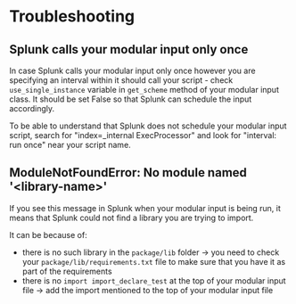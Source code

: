 # Troubleshooting

## Splunk calls your modular input only once

In case Splunk calls your modular input only once however you are
specifying an interval within it should call your script - check
`use_single_instance` variable in `get_scheme` method of your modular
input class. It should be set False so that Splunk can schedule the
input accordingly.

To be able to understand that Splunk does not schedule your modular
input script, search for "index=_internal ExecProcessor" and look for
"interval: run once" near your script name.

## ModuleNotFoundError: No module named '<library-name\>'

If you see this message in Splunk when your modular input is being run, it means that Splunk could not find a library you are trying to import.

It can be because of:

* there is no such library in the `package/lib` folder -> you need to check your `package/lib/requirements.txt` file to make sure that you have it as part of the requirements
* there is no `import import_declare_test` at the top of your modular input file -> add the import mentioned to the top of your modular input file
